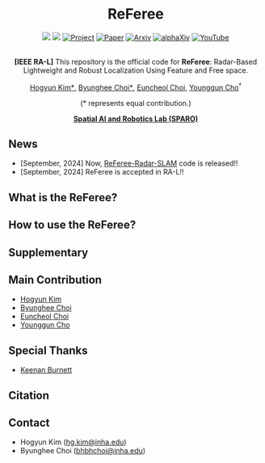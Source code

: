 <div align="center">
  <h1>ReFeree</h1>
  <a href="/"><img src="https://img.shields.io/badge/-C++-blue?logo=cplusplus" /></a>
  <a href=""><img src="https://img.shields.io/badge/Python-3670A0?logo=python&logoColor=ffdd54" /></a>
  <a href="https://sites.google.com/view/referee-radar"><img src="https://github.com/sparolab/Joint_ID/blob/main/fig/badges/badge-website.svg" alt="Project" /></a>
  <a href=""><img src="https://img.shields.io/badge/Paper-PDF-yellow" alt="Paper" /></a>
  <a href=""><img src="https://img.shields.io/badge/arXiv-2408.07330-b31b1b.svg?style=flat-square" alt="Arxiv" /></a>
  <a href=""><img src="https://img.shields.io/badge/alphaXiv-2408.07330-darkred" alt="alphaXiv" /></a>
  <a href="https://www.youtube.com/watch?v=aQ0OlHYJCYI"><img src="https://badges.aleen42.com/src/youtube.svg" alt="YouTube" /></a>
  <br />
  <br />

**[IEEE RA-L]** This repository is the official code for **ReFeree**: Radar-Based Lightweight and Robust Localization Using Feature and Free space.

  <a href="https://scholar.google.com/citations?user=t5UEbooAAAAJ&hl=ko" target="_blank">Hogyun Kim*</a><sup></sup>,
  <a href="https://scholar.google.com/citations?user=JCJAwgIAAAAJ&hl=ko" target="_blank">Byunghee Choi*</a><sup></sup>,
  <a href="" target="_blank">Euncheol Choi</a><sup></sup>,
  <a href="https://scholar.google.com/citations?user=W5MOKWIAAAAJ&hl=ko" target="_blank">Younggun Cho</a><sup>†</sup>

(* represents equal contribution.)

**[Spatial AI and Robotics Lab (SPARO)](https://sites.google.com/view/sparo/%ED%99%88?authuser=0&pli=1)**

</div>

## News
* [September, 2024] Now, [ReFeree-Radar-SLAM](https://github.com/sparolab/referee_radar_slam.git) code is released!!
* [September, 2024] ReFeree is accepted in RA-L!!

## What is the ReFeree?

## How to use the ReFeree?

## Supplementary

## Main Contribution
* [Hogyun Kim](https://scholar.google.com/citations?user=t5UEbooAAAAJ&hl=ko)
* [Byunghee Choi](https://scholar.google.com/citations?user=JCJAwgIAAAAJ&hl=ko)
* [Euncheol Choi]()
* [Younggun Cho](https://scholar.google.com/citations?user=W5MOKWIAAAAJ&hl=ko)

## Special Thanks
* [Keenan Burnett](https://github.com/keenan-burnett/radar_to_lidar_calib)

## Citation

## Contact
* Hogyun Kim (hg.kim@inha.edu)
* Byunghee Choi (bhbhchoi@inha.edu)
